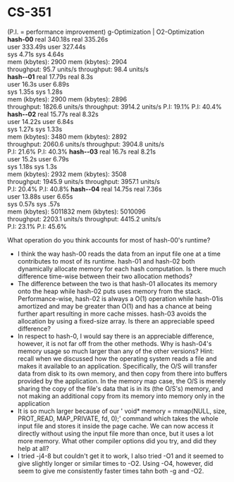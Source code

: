 # CS-351
(P.I. = performance improvement)
g-Optimization         |     O2-Optimization         
                  **hash-00**
real    340.18s              real    335.26s              
user    333.49s              user    327.44s              
sys     4.71s                sys     4.64s                
mem (kbytes): 2900           mem (kbytes): 2904           
throughput: 95.7 units/s     throughput: 98.4 units/s     
                  **hash--01**
real    17.79s               real    8.3s                 
user    16.3s                user    6.89s                
sys     1.35s                sys     1.28s                
mem (kbytes): 2900           mem (kbytes): 2896           
throughput: 1826.6 units/s   throughput: 3914.2 units/s 
P.I: 19.1%                   P.I: 40.4%
                  **hash--02**
real    15.77s               real    8.32s                
user    14.22s               user    6.84s                
sys     1.27s                sys     1.33s                
mem (kbytes): 3480           mem (kbytes): 2892           
throughput: 2060.6 units/s   throughput: 3904.8 units/s   
P.I: 21.6%                   P.I: 40.3%
                  **hash--03**
real    16.7s                real    8.21s                
user    15.2s                user    6.79s                
sys     1.18s                sys     1.3s                 
mem (kbytes): 2932           mem (kbytes): 3508           
throughput: 1945.9 units/s   throughput: 3957.1 units/s  
P.I: 20.4%                   P.I: 40.8%
                  **hash--04**
real    14.75s               real    7.36s                
user    13.88s               user    6.65s                
sys     0.57s                sys     .57s                 
mem (kbytes): 5011832        mem (kbytes): 5010096        
throughput: 2203.1 units/s   throughput: 4415.2 units/s   
P.I: 23.1%                   P.I: 45.6%

What operation do you think accounts for most of hash-00's runtime?
- I think the way hash-00 reads the data from an input file one at a time contributes to most of its runtime.
hash-01 and hash-02 both dynamically allocate memory for each hash computation.  Is there much difference time-wise between their two allocation methods?
- The difference between the two is that hash-01 allocates its memory onto the heap while hash-02 puts uses memory from the stack. Performance-wise, hash-02 is always a O(1) operation while
  hash-01is amortized and may be greater than O(1) and has a chance at being further apart resulting in more cache misses.
hash-03 avoids the allocation by using a fixed-size array.  Is there an appreciable speed difference?
- In respect to hash-0, I would say there is an appreciable difference, however, it is not far off from the other methods.
Why is hash-04's memory usage so much larger than any of the other versions?  Hint: recall when we discussed how the operating system reads a file and makes it available to an application.  Specifically, the O/S will transfer data from disk to its own memory, and then copy from there into buffers provided by the application.  In the memory map case, the O/S is merely sharing the copy of the file's data that is in its (the O/S's) memory, and not making an additional copy from its memory into memory only in the application
- It is so much larger because of our ' void* memory = mmap(NULL, size, PROT_READ, MAP_PRIVATE, fd, 0);' command which takes the whole input file and stores it inside the page cache. We can now access it directly without using the input file more than once, but it uses a lot more memory.
What other compiler options did you try, and did they help at all?
- I tried -j4-8 but couldn't get it to work, I also tried -O1 and it seemed to give slightly longer or similar times to -O2. Using -O4, however, did seem to give me consistently faster times tahn both -g and -O2.
